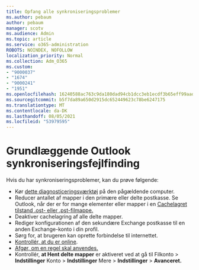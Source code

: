 ```yaml
---
title: Opfang alle synkroniseringsproblemer
ms.author: pebaum
author: pebaum
manager: scotv
ms.audience: Admin
ms.topic: article
ms.service: o365-administration
ROBOTS: NOINDEX, NOFOLLOW
localization_priority: Normal
ms.collection: Adm_O365
ms.custom:
- "9000037"
- "1674"
- "9000241"
- "1951"
ms.openlocfilehash: 16240588ac763c9da180dad94cb1dcc3eb1ecdf3b65eff99aadf478331b91d59
ms.sourcegitcommit: b5f7da89a650d2915dc652449623c78be6247175
ms.translationtype: MT
ms.contentlocale: da-DK
ms.lasthandoff: 08/05/2021
ms.locfileid: "53979595"
---
```

# <a name="basic-outlook-sync-troubleshooting"></a>Grundlæggende Outlook synkroniseringsfejlfinding

Hvis du har synkroniseringsproblemer, kan du prøve følgende:

- Kør [dette diagnosticeringsværktøj](https://aka.ms/sara-outlooksendreceive) på den pågældende computer.
- Reducer antallet af mapper i den primære eller delte postkasse. Se Outlook, når der er for mange elementer eller mapper i en [Cachelagret tilstand .ost- eller .pst-filmappe.](https://support.microsoft.com/help/2768656/outlook-performance-issues-when-there-are-too-many-items-or-folders-in)
- Deaktiver cachelagring af alle delte mapper.
- Rediger konfigurationen af den sekundære Exchange postkasse til en anden Exchange-konto i din profil.
- Sørg for, at brugeren kan oprette forbindelse til internettet. 
- [Kontrollér, at du er online](https://support.office.com/article/2460e4a8-16c7-47fc-b204-b1549275aac9).
- [Afgør, om en regel skal anvendes.](https://support.office.com/article/C24F5DEA-9465-4DF4-AD17-A50704D66C59)
- Kontrollér, **at Hent delte mapper** er aktiveret ved at gå til Filkonto  >  **Indstillinger** Konto  >  **Indstillinger** Mere  >  **Indstillinger**  >  **Avanceret.**
